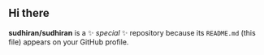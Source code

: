 ## Hi there 
**sudhiran/sudhiran** is a ✨ _special_ ✨ repository because its `README.md` (this file) appears on your GitHub profile.

